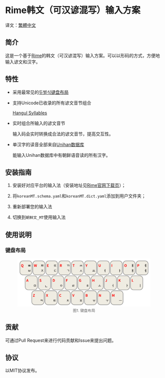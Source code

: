 # Rime韩文（可汉谚混写）输入方案

译文：[繁體中文](README_translation/README_zh-HANT.md)

## 简介

这是一个基于[Rime](https://rime.im/)的韩文（可汉谚混写）输入方案。可以以形码的方式，方便地输入谚文和汉字。

## 特性

- 采用最常见的[두벌식键盘布局](https://ko.wikipedia.org/wiki/%EB%91%90%EB%B2%8C%EC%8B%9D_%EC%9E%90%ED%8C%90)

- 支持Unicode已收录的所有谚文音节组合

  [Hangul Syllables](https://www.unicode.org/charts/PDF/UAC00.pdf)

- 实时组合所输入的谚文音节

  输入码会实时转换成合法的谚文音节，提高交互性。

- 单汉字的读音全部来自[Unihan数据库](https://www.unicode.org/charts/unihan.html)

  能输入Unihan数据库中有朝鲜语音读的所有汉字。

## 安装指南

1. 安装好对应平台的输入法（安装地址见[Rime官网下载页](https://rime.im/download/)）；

2. 将`koreanMT.schema.yaml`和`koreanMT.dict.yaml`添加到用户文件夹；
4. 重新部署您的输入法
5. 切换到`朝鲜文_MT`使用输入法

## 使用说明

### 键盘布局

<figure>
    <img src="src/keyboard_layout.svg" alt="图1. 键盘布局">
    <figcaption style="text-align: center; color: rgba(0, 0, 0, 60%); font-size: 0.85em">图1. 键盘布局</figcaption>
</figure>

## 贡献

可通过Pull Request来进行代码贡献和Issue来提出问题。

## 协议

以MIT协议发布。